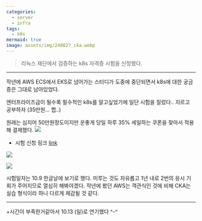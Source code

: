```yaml
---
categories:
  - server
  - infra
tags:
  - k8s
mermaid: true
image: assets/img/240827_cka.webp
---
```

>리눅스 재단에서 검증하는 k8s 자격증 시험을 신청했다. 
---

작년에 AWS ECS에서 EKS로 넘어가는 스터디가 도중에 중단되면서 k8s에 대한 궁금증은 그대로 남아있었다.

엔터프라이즈급이 될수록 필수적인 k8s를 알고싶었기에 일단 시험을 질렀다.. 지르고 공부하자 (35만원... 쩝..)

원래는 심지어 50만원정도이지만 운좋게 당일 하루 35% 세일하는 쿠폰을 찾아서 적용해 결제했다.
![](https://i.imgur.com/DdjeuH5.png)
- 시험 신청 링크 [link](https://training.linuxfoundation.org/certification/certified-kubernetes-administrator-cka/)

![](https://i.imgur.com/4PlXhma.png)


![](https://i.imgur.com/kB4nfc2.png)


시험일자는 10.9 한글날에 보기로 했다. 미루는 것도 자유롭고 1년 내로 2번의 응시 기회가 주어지므로 열심히 해봐야겠다. 작년에 봤던 AWS는 객관식인 것에 비해 CKA는 실습 형식이라 하니 다르게 체감될 것 같다.

---

+시간이 부족한거같아서 10.13 (일)로 연기했다  ^-^
